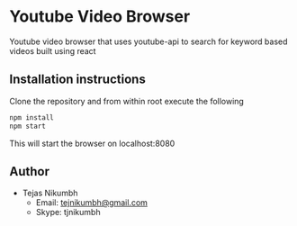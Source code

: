 # Youtube Video Browser
Youtube video browser that uses youtube-api to search for keyword based videos built using react

## Installation instructions

Clone the repository and from within root execute the following

``` javascript
npm install
npm start
```

This will start the browser on localhost:8080

## Author
- Tejas Nikumbh
    - Email: tejnikumbh@gmail.com
    - Skype: tjnikumbh
